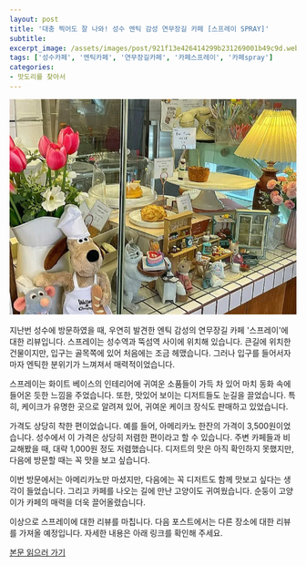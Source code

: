 ```yaml
---
layout: post
title: '대충 찍어도 잘 나와! 성수 엔틱 감성 연무장길 카페 [스프레이 SPRAY]'
subtitle: 
excerpt_image: /assets/images/post/921f13e426414299b231269001b49c9d.webp
tags: ['성수카페', '엔틱카페', '연무장길카페', '카페스프레이', '카페spray']
categories: 
- 맛도리를 찾아서
---
```


![메인 이미지](/assets/images/post/921f13e426414299b231269001b49c9d.webp)

지난번 성수에 방문하였을 때, 우연히 발견한 엔틱 감성의 연무장길 카페 '스프레이'에 대한 리뷰입니다. 스프레이는 성수역과 뚝섬역 사이에 위치해 있습니다. 큰길에 위치한 건물이지만, 입구는 골목쪽에 있어 처음에는 조금 헤맸습니다. 그러나 입구를 들어서자마자 엔틱한 분위기가 느껴져서 매력적이었습니다.

스프레이는 화이트 베이스의 인테리어에 귀여운 소품들이 가득 차 있어 마치 동화 속에 들어온 듯한 느낌을 주었습니다. 또한, 맛있어 보이는 디저트들도 눈길을 끌었습니다. 특히, 케이크가 유명한 곳으로 알려져 있어, 귀여운 케이크 장식도 판매하고 있었습니다.

가격도 상당히 착한 편이었습니다. 예를 들어, 아메리카노 한잔의 가격이 3,500원이었습니다. 성수에서 이 가격은 상당히 저렴한 편이라고 할 수 있습니다. 주변 카페들과 비교해봤을 때, 대략 1,000원 정도 저렴했습니다. 디저트의 맛은 아직 확인하지 못했지만, 다음에 방문할 때는 꼭 맛을 보고 싶습니다.

이번 방문에서는 아메리카노만 마셨지만, 다음에는 꼭 디저트도 함께 맛보고 싶다는 생각이 들었습니다. 그리고 카페를 나오는 길에 만난 고양이도 귀여웠습니다. 순둥이 고양이가 카페의 매력을 더욱 끌어올렸습니다.

이상으로 스프레이에 대한 리뷰를 마칩니다. 다음 포스트에서는 다른 장소에 대한 리뷰를 가져올 예정입니다. 자세한 내용은 아래 링크를 확인해 주세요.

[본문 읽으러 가기](https://m.blog.naver.com/ham_eaten_jellybear/223264421413)
